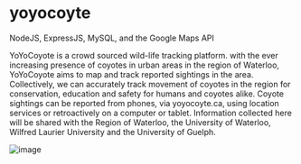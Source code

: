 # yoyocoyte

NodeJS, ExpressJS, MySQL, and the Google Maps API 

YoYoCoyote is a crowd sourced wild-life tracking platform.
with the ever increasing presence of coyotes in urban areas in the region of Waterloo, YoYoCoyote aims to map and track reported sightings in the area.
Collectively, we can accurately track movement of coyotes in the region for conservation, education and safety for humans and coyotes alike.
Coyote sightings can be reported from phones, via yoyocoyte.ca, using location services or retroactively on a computer or tablet.
Information collected here will be shared with the Region of Waterloo, the University of Waterloo, Wilfred Laurier University and the University of Guelph.

![image](https://github.com/christopherdonner/yoyocoyote/assets/43712817/58597594-e5eb-4f2c-957d-20a6f57a800b)

